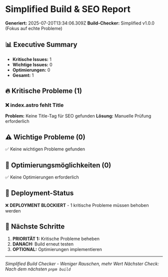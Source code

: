 # Simplified Build & SEO Report

**Generiert:** 2025-07-20T13:34:06.309Z
**Build-Checker:** Simplified v1.0.0 (Fokus auf echte Probleme)

## 📊 Executive Summary

- **Kritische Issues:** 1
- **Wichtige Issues:** 0  
- **Optimierungen:** 0
- **Gesamt:** 1

## 🔥 Kritische Probleme (1)

### ❌ index.astro fehlt Title
**Problem:** Keine Title-Tag für SEO gefunden
**Lösung:** Manuelle Prüfung erforderlich


## ⚠️ Wichtige Probleme (0)

✅ Keine wichtigen Probleme gefunden

## 🔧 Optimierungsmöglichkeiten (0)

✅ Keine Optimierungen erforderlich

## 🚀 Deployment-Status

❌ **DEPLOYMENT BLOCKIERT** - 1 kritische Probleme müssen behoben werden

## 🎯 Nächste Schritte

1. **PRIORITÄT 1:** Kritische Probleme beheben
2. **DANACH:** Build erneut testen
3. **OPTIONAL:** Optimierungen implementieren

---
*Simplified Build Checker - Weniger Rauschen, mehr Wert*
*Nächster Check: Nach dem nächsten `pnpm build`*
